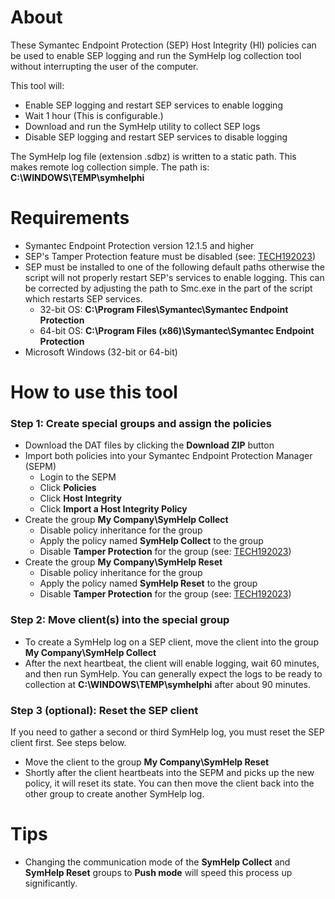 # About
These Symantec Endpoint Protection (SEP) Host Integrity (HI) policies can be used to enable SEP logging and run the SymHelp log collection tool without interrupting the user of the computer.

This tool will:
- Enable SEP logging and restart SEP services to enable logging
- Wait 1 hour (This is configurable.)
- Download and run the SymHelp utility to collect SEP logs
- Disable SEP logging and restart SEP services to disable logging

The SymHelp log file (extension .sdbz) is written to a static path. This makes remote log collection simple. The path is: **C:\WINDOWS\TEMP\symhelphi**

# Requirements
- Symantec Endpoint Protection version 12.1.5 and higher
- SEP's Tamper Protection feature must be disabled (see: [TECH192023](http://www.symantec.com/docs/TECH192023))
- SEP must be installed to one of the following default paths otherwise the script will not properly restart SEP's services to enable logging. This can be corrected by adjusting the path to Smc.exe in the part of the script which restarts SEP services.
    + 32-bit OS: **C:\Program Files\Symantec\Symantec Endpoint Protection**
    + 64-bit OS: **C:\Program Files (x86)\Symantec\Symantec Endpoint Protection**
- Microsoft Windows (32-bit or 64-bit)

# How to use this tool

### Step 1: Create special groups and assign the policies
- Download the DAT files by clicking the **Download ZIP** button
- Import both policies into your Symantec Endpoint Protection Manager (SEPM)
    - Login to the SEPM
    - Click **Policies**
    - Click **Host Integrity**
    - Click **Import a Host Integrity Policy**
- Create the group **My Company\SymHelp Collect**
    - Disable policy inheritance for the group
    - Apply the policy named **SymHelp Collect** to the group
    - Disable **Tamper Protection** for the group (see: [TECH192023](http://www.symantec.com/docs/TECH192023))
- Create the group **My Company\SymHelp Reset**
    - Disable policy inheritance for the group
    - Apply the policy named **SymHelp Reset** to the group
    - Disable **Tamper Protection** for the group (see: [TECH192023](http://www.symantec.com/docs/TECH192023))

### Step 2: Move client(s) into the special group
- To create a SymHelp log on a SEP client, move the client into the group **My Company\SymHelp Collect**
- After the next heartbeat, the client will enable logging, wait 60 minutes, and then run SymHelp. You can generally expect the logs to be ready to collection at **C:\WINDOWS\TEMP\symhelphi** after about 90 minutes.

###  Step 3 (optional): Reset the SEP client
If you need to gather a second or third SymHelp log, you must reset the SEP client first. See steps below.

- Move the client to the group **My Company\SymHelp Reset**
- Shortly after the client heartbeats into the SEPM and picks up the new policy, it will reset its state. You can then move the client back into the other group to create another SymHelp log.

#  Tips
- Changing the communication mode of the **SymHelp Collect** and **SymHelp Reset** groups to **Push mode** will speed this process up significantly.
